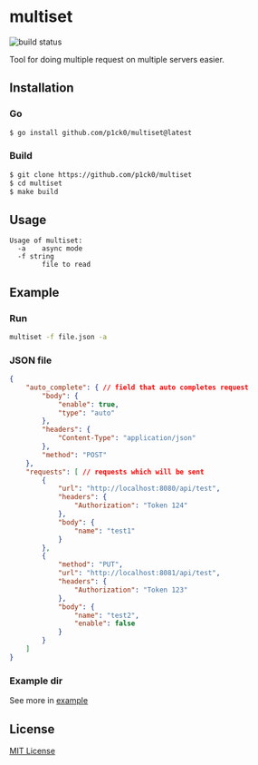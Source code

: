 # multiset

![build status](https://github.com/p1ck0/multiset/actions/workflows/go.yml/badge.svg)

Tool for doing multiple request on multiple servers easier.

## Installation

### Go
```bash
$ go install github.com/p1ck0/multiset@latest
```

### Build
```bash
$ git clone https://github.com/p1ck0/multiset
$ cd multiset
$ make build
```

## Usage

```
Usage of multiset:
  -a    async mode
  -f string
        file to read
```

## Example 

### Run
```bash
multiset -f file.json -a
```

### JSON file

```json
{
    "auto_complete": { // field that auto completes request
        "body": {
            "enable": true,
            "type": "auto"
        },
        "headers": {
            "Content-Type": "application/json"
        },
        "method": "POST"
    },
    "requests": [ // requests which will be sent
        {
            "url": "http://localhost:8080/api/test",
            "headers": {
                "Authorization": "Token 124"
            },
            "body": {
                "name": "test1"
            }
        },
        {
            "method": "PUT",
            "url": "http://localhost:8081/api/test",
            "headers": {
                "Authorization": "Token 123"
            },
            "body": {
                "name": "test2",
                "enable": false
            }
        }
    ]
}
```

### Example dir

See more in [example](https://github.com/p1ck0/multiset/tree/main/example)

## License

[MIT License](https://github.com/p1ck0/multiset/blob/main/LICENSE)
